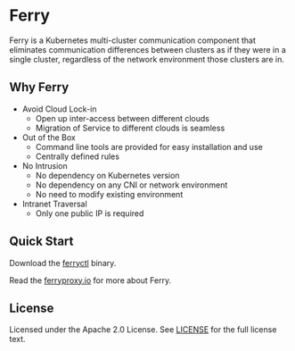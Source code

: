 # Ferry

Ferry is a Kubernetes multi-cluster communication component that eliminates 
communication differences between clusters as if they were in a single cluster,
regardless of the network environment those clusters are in.

## Why Ferry

- Avoid Cloud Lock-in
    - Open up inter-access between different clouds
    - Migration of Service to different clouds is seamless
- Out of the Box
    - Command line tools are provided for easy installation and use
    - Centrally defined rules
- No Intrusion
    - No dependency on Kubernetes version
    - No dependency on any CNI or network environment
    - No need to modify existing environment
- Intranet Traversal
    - Only one public IP is required

## Quick Start

Download  the [ferryctl](https://github.com/ferryproxy/ferry/releases) binary.

Read the [ferryproxy.io](https://ferryproxy.io) for more about Ferry.

## License

Licensed under the Apache 2.0 License. See [LICENSE](https://github.com/ferryproxy/ferry/blob/master/LICENSE) for the full license text.
